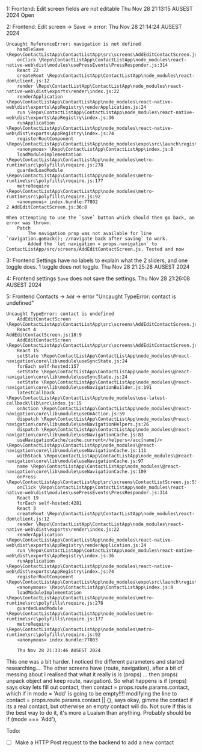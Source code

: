 1: Frontend: Edit screen fields are not editable
	Thu Nov 28 21:13:15 AUSEST 2024
		Open

2: Frontend: Edit screen → Save → error:
	Thu Nov 28 21:14:24 AUSEST 2024
```log 2.1
Uncaught ReferenceError: navigation is not defined
    handleSave \Repo\ContactListApp\ContactListApp\src\screens\AddEditContactScreen.js:36
    onClick \Repo\ContactListApp\ContactListApp\node_modules\react-native-web\dist\modules\usePressEvents\PressResponder.js:314
    React 22
    createRoot \Repo\ContactListApp\ContactListApp\node_modules\react-dom\client.js:12
    render \Repo\ContactListApp\ContactListApp\node_modules\react-native-web\dist\exports\render\index.js:22
    renderApplication \Repo\ContactListApp\ContactListApp\node_modules\react-native-web\dist\exports\AppRegistry\renderApplication.js:24
    run \Repo\ContactListApp\ContactListApp\node_modules\react-native-web\dist\exports\AppRegistry\index.js:36
    runApplication \Repo\ContactListApp\ContactListApp\node_modules\react-native-web\dist\exports\AppRegistry\index.js:74
    registerRootComponent \Repo\ContactListApp\ContactListApp\node_modules\expo\src\launch\registerRootComponent.tsx:52
    <anonymous> \Repo\ContactListApp\ContactListApp\index.js:8
    loadModuleImplementation \Repo\ContactListApp\ContactListApp\node_modules\metro-runtime\src\polyfills\require.js:278
    guardedLoadModule \Repo\ContactListApp\ContactListApp\node_modules\metro-runtime\src\polyfills\require.js:177
    metroRequire \Repo\ContactListApp\ContactListApp\node_modules\metro-runtime\src\polyfills\require.js:92
    <anonymous> index.bundle:77802
2 AddEditContactScreen.js:36:8
```
	When attempting to use the `save` button which should then go back, an error was thrown.
		Patch
			The navigation prop was not available for line `navigation.goBack(); //navigate back after saving` to work.
			Added the `let navigation = props.navigation` to ContactListApp/src/screens/AddEditContactScreen.js. Tested and now

3: Frontend Settings have no labels to explain what the 2 sliders, and one toggle does. 1 toggle does not toggle.
		Thu Nov 28 21:25:28 AUSEST 2024

4: Frontend settings `Save` does not save the settings.
		Thu Nov 28 21:26:08 AUSEST 2024

5: Frontend Contacts → `Add` → error "Uncaught TypeError: contact is undefined"
```log 5.1
Uncaught TypeError: contact is undefined
    AddEditContactScreen \Repo\ContactListApp\ContactListApp\src\screens\AddEditContactScreen.js:18
    React 4
AddEditContactScreen.js:18:9
    AddEditContactScreen \Repo\ContactListApp\ContactListApp\src\screens\AddEditContactScreen.js:18
    React 15
    setState \Repo\ContactListApp\ContactListApp\node_modules\@react-navigation\core\lib\module\useSyncState.js:24
    forEach self-hosted:157
    setState \Repo\ContactListApp\ContactListApp\node_modules\@react-navigation\core\lib\module\useSyncState.js:24
    setState \Repo\ContactListApp\ContactListApp\node_modules\@react-navigation\core\lib\module\useNavigationBuilder.js:191
    latestCallback \Repo\ContactListApp\ContactListApp\node_modules\use-latest-callback\lib\src\index.js:15
    onAction \Repo\ContactListApp\ContactListApp\node_modules\@react-navigation\core\lib\module\useOnAction.js:59
    dispatch \Repo\ContactListApp\ContactListApp\node_modules\@react-navigation\core\lib\module\useNavigationHelpers.js:26
    dispatch \Repo\ContactListApp\ContactListApp\node_modules\@react-navigation\core\lib\module\useNavigationCache.js:83
    useNavigationCache/cache.current</helpers</acc[name]/< \Repo\ContactListApp\ContactListApp\node_modules\@react-navigation\core\lib\module\useNavigationCache.js:111
    withStack \Repo\ContactListApp\ContactListApp\node_modules\@react-navigation\core\lib\module\useNavigationCache.js:97
    name \Repo\ContactListApp\ContactListApp\node_modules\@react-navigation\core\lib\module\useNavigationCache.js:109
    onPress \Repo\ContactListApp\ContactListApp\src\screens\ContactListScreen.js:55
    onClick \Repo\ContactListApp\ContactListApp\node_modules\react-native-web\dist\modules\usePressEvents\PressResponder.js:314
    React 19
    forEach self-hosted:4281
    React 3
    createRoot \Repo\ContactListApp\ContactListApp\node_modules\react-dom\client.js:12
    render \Repo\ContactListApp\ContactListApp\node_modules\react-native-web\dist\exports\render\index.js:22
    renderApplication \Repo\ContactListApp\ContactListApp\node_modules\react-native-web\dist\exports\AppRegistry\renderApplication.js:24
    run \Repo\ContactListApp\ContactListApp\node_modules\react-native-web\dist\exports\AppRegistry\index.js:36
    runApplication \Repo\ContactListApp\ContactListApp\node_modules\react-native-web\dist\exports\AppRegistry\index.js:74
    registerRootComponent \Repo\ContactListApp\ContactListApp\node_modules\expo\src\launch\registerRootComponent.tsx:52
    <anonymous> \Repo\ContactListApp\ContactListApp\index.js:8
    loadModuleImplementation \Repo\ContactListApp\ContactListApp\node_modules\metro-runtime\src\polyfills\require.js:278
    guardedLoadModule \Repo\ContactListApp\ContactListApp\node_modules\metro-runtime\src\polyfills\require.js:177
    metroRequire \Repo\ContactListApp\ContactListApp\node_modules\metro-runtime\src\polyfills\require.js:92
    <anonymous> index.bundle:77803
```
		Thu Nov 28 21:33:46 AUSEST 2024
This one was a bit harder. I noticed the different parameters and started researching.... The other screens have {route, navigation}, after a bit of messing about I realised that what it really is is (props) ... then props( unpack object and keep route, navigation).
So what happens is if (props) says okay lets fill out contact, then contact = props.route.params.contact, which if in mode = 'Add' is going to be empty!!!!
modifying the line to contact = props.route.params.contact || {}, says okay, gimme the contact if its a real contact, but otherwise an empty contact will do. Not sure if this is the best way to do it, it's more a Luaism than anything. Probably should be if (mode === 'Add'),


Todo:

- [ ] Make a HTTP Post request to the backend to add a new contact
